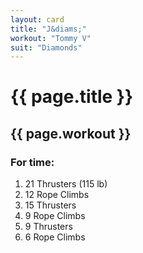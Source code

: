 ```yaml
---
layout: card
title: "J&diams;"
workout: "Tommy V"
suit: "Diamonds"
---
```


<h1 class="red">{{ page.title }}</h1>

<h2>{{ page.workout }}</h2>

<h3>For time:</h3>

<ol>
  <li>21 Thrusters (115 lb)</li>
  <li>12 Rope Climbs</li>
  <li>15 Thrusters</li>
  <li>9 Rope Climbs</li>
  <li>9 Thrusters</li>
  <li>6 Rope Climbs</li>
</ol>
